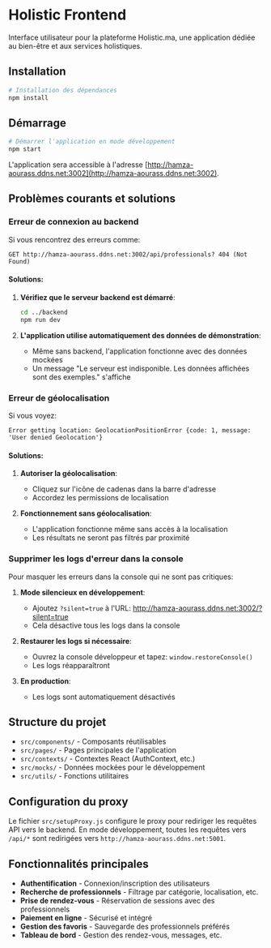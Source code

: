 # Holistic Frontend

Interface utilisateur pour la plateforme Holistic.ma, une application dédiée au bien-être et aux services holistiques.

## Installation

```bash
# Installation des dépendances
npm install
```

## Démarrage

```bash
# Démarrer l'application en mode développement
npm start
```

L'application sera accessible à l'adresse [http://hamza-aourass.ddns.net:3002](http://hamza-aourass.ddns.net:3002).

## Problèmes courants et solutions

### Erreur de connexion au backend

Si vous rencontrez des erreurs comme:
```
GET http://hamza-aourass.ddns.net:3002/api/professionals? 404 (Not Found)
```

#### Solutions:

1. **Vérifiez que le serveur backend est démarré**:
   ```bash
   cd ../backend
   npm run dev
   ```

2. **L'application utilise automatiquement des données de démonstration**:
   - Même sans backend, l'application fonctionne avec des données mockées
   - Un message "Le serveur est indisponible. Les données affichées sont des exemples." s'affiche

### Erreur de géolocalisation

Si vous voyez:
```
Error getting location: GeolocationPositionError {code: 1, message: 'User denied Geolocation'}
```

#### Solutions:

1. **Autoriser la géolocalisation**:
   - Cliquez sur l'icône de cadenas dans la barre d'adresse
   - Accordez les permissions de localisation

2. **Fonctionnement sans géolocalisation**:
   - L'application fonctionne même sans accès à la localisation
   - Les résultats ne seront pas filtrés par proximité

### Supprimer les logs d'erreur dans la console

Pour masquer les erreurs dans la console qui ne sont pas critiques:

1. **Mode silencieux en développement**:
   - Ajoutez `?silent=true` à l'URL: http://hamza-aourass.ddns.net:3002/?silent=true
   - Cela désactive tous les logs dans la console

2. **Restaurer les logs si nécessaire**:
   - Ouvrez la console développeur et tapez: `window.restoreConsole()`
   - Les logs réapparaîtront

3. **En production**:
   - Les logs sont automatiquement désactivés

## Structure du projet

- `src/components/` - Composants réutilisables
- `src/pages/` - Pages principales de l'application
- `src/contexts/` - Contextes React (AuthContext, etc.)
- `src/mocks/` - Données mockées pour le développement
- `src/utils/` - Fonctions utilitaires

## Configuration du proxy

Le fichier `src/setupProxy.js` configure le proxy pour rediriger les requêtes API vers le backend. En mode développement, toutes les requêtes vers `/api/*` sont redirigées vers `http://hamza-aourass.ddns.net:5001`.

## Fonctionnalités principales

- **Authentification** - Connexion/inscription des utilisateurs
- **Recherche de professionnels** - Filtrage par catégorie, localisation, etc.
- **Prise de rendez-vous** - Réservation de sessions avec des professionnels
- **Paiement en ligne** - Sécurisé et intégré
- **Gestion des favoris** - Sauvegarde des professionnels préférés
- **Tableau de bord** - Gestion des rendez-vous, messages, etc.
